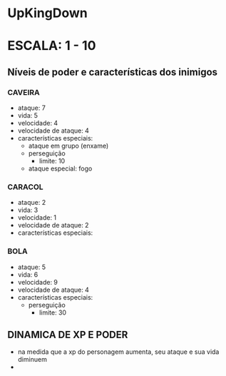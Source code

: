 # UpKingDown

# ESCALA: 1 - 10

## Níveis de poder e características dos inimigos

### CAVEIRA
- ataque: 7
- vida: 5
- velocidade: 4
- velocidade de ataque: 4
- características especiais:
  - ataque em grupo (enxame)
  - perseguição
    - limite: 10
  - ataque especial: fogo

### CARACOL
- ataque: 2
- vida: 3
- velocidade: 1
- velocidade de ataque: 2
- características especiais:

### BOLA
- ataque: 5
- vida: 6
- velocidade: 9
- velocidade de ataque: 4
- características especiais:
  - perseguição
    - limite: 30

## DINAMICA DE XP E PODER
- na medida que a xp do personagem aumenta, seu ataque e sua vida diminuem
- 
